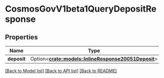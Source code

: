 # CosmosGovV1beta1QueryDepositResponse

## Properties

Name | Type | Description | Notes
------------ | ------------- | ------------- | -------------
**deposit** | Option<[**crate::models::InlineResponse20051Deposit**](inline_response_200_51_deposit.md)> |  | [optional]

[[Back to Model list]](../README.md#documentation-for-models) [[Back to API list]](../README.md#documentation-for-api-endpoints) [[Back to README]](../README.md)


